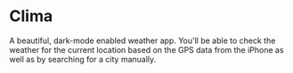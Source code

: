 
#  Clima

A beautiful, dark-mode enabled weather app. You'll be able to check the weather for the current location based on the GPS data from the iPhone as well as by searching for a city manually. 





